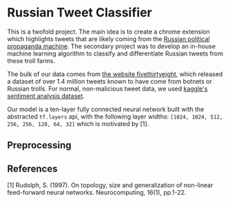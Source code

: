 # Russian Tweet Classifier
This is a twofold project. The main idea is to create a chrome extension which highlights tweets that are likely coming from the [Russian political propaganda machine](https://www.cnn.com/2018/10/19/politics/russian-troll-instructions/index.html). The secondary project was to develop an in-house machine learning algorithm to classify and differentiate Russian tweets from these troll farms.  
  
The bulk of our data comes from [the website fivethirtyeight](https://github.com/fivethirtyeight/russian-troll-tweets), which released a dataset of over 1.4 million tweets known to have come from botnets or Russian trolls. For normal, non-malicious tweet data, we used [kaggle's sentiment analysis dataset](https://www.kaggle.com/c/twitter-sentiment-analysis2).  
  
Our model is a ten-layer fully connected neural network built with the abstracted ```tf.layers``` api, with the following layer widths: ```[1024, 1024, 512, 256, 256, 128, 64, 32]``` which is motivated by [1].  
  
## Preprocessing


## References
[1] Rudolph, S. (1997). On topology, size and generalization of non-linear feed-forward neural networks. Neurocomputing, 16(1), pp.1-22.  
